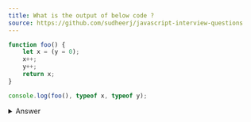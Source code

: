 ```yaml
---
title: What is the output of below code ?
source: https://github.com/sudheerj/javascript-interview-questions
---
```


```js
function foo() {
	let x = (y = 0);
	x++;
	y++;
	return x;
}

console.log(foo(), typeof x, typeof y);
```

<details>
    <summary>Answer</summary>

Of course the return value of foo() is 1 due to the increment operator. But the statement let x = y = 0 declares a local variable x. Whereas y declared as a global variable accidentally. This statement is equivalent to,

```js
let x;
window.y = 0;
x = window.y;
```

</details>
